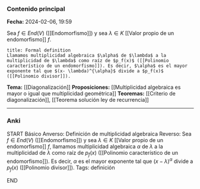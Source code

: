 ### Contenido principal

**Fecha:** 2024-02-06, 19:59

Sea $f \in End(V)$ ([[Endomorfismo]]) y sea $\lambda \in K$ [[Valor propio de un endomorfismo]] $f$.

```ad-formal
title: Formal definition
Llamamos multiplicidad algebraica $\alpha$ de $\lambda$ a la multiplicidad de $\lambda$ como raíz de $p_f(x)$ ([[Polinomio característico de un endomorfismo]]). Es decir, $\alpha$ es el mayor exponente tal que $(x- \lambda)^{\alpha}$ divide a $p_f(x)$ ([[Polinomio divisor]]).
```

**Tema:** [[Diagonalización]]
**Proposiciones:** [[Multiplicidad algebraica es mayor o igual que multiplicidad geométrica]]
**Teoremas:** [[Criterio de diagonalización]], [[Teorema solución ley de recurrencia]]

---
### Anki

START
Básico
Anverso: Definición de multiplicidad algebraica
Reverso: Sea $f \in End(V)$ ([[Endomorfismo]]) y sea $\lambda \in K$ [[Valor propio de un endomorfismo]] $f$, llamamos multiplicidad algebraica $\alpha$ de $\lambda$ a la multiplicidad de $\lambda$ como raíz de $p_f(x)$ ([[Polinomio característico de un endomorfismo]]). Es decir, $\alpha$ es el mayor exponente tal que $(x- \lambda)^{\alpha}$ divide a $p_f(x)$ ([[Polinomio divisor]]).
Tags: definición
<!--ID: 1707247432368-->
END
